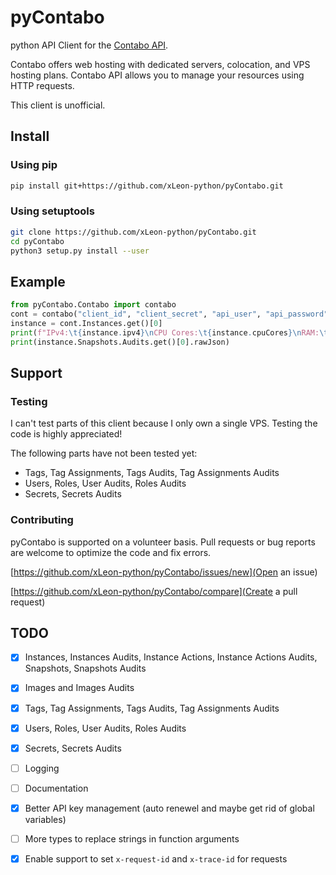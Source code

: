 # pyContabo
python API Client for the [Contabo API](https://api.contabo.com).

Contabo offers web hosting with dedicated servers, colocation, and VPS hosting plans.
Contabo API allows you to manage your resources using HTTP requests.

This client is unofficial.
## Install

### Using pip
```sh
pip install git+https://github.com/xLeon-python/pyContabo.git
```
### Using setuptools
```sh
git clone https://github.com/xLeon-python/pyContabo.git
cd pyContabo
python3 setup.py install --user
```

## Example
```py
from pyContabo.Contabo import contabo
cont = contabo("client_id", "client_secret", "api_user", "api_password")
instance = cont.Instances.get()[0]
print(f"IPv4:\t{instance.ipv4}\nCPU Cores:\t{instance.cpuCores}\nRAM:\t{instance.ramMb}\nDrive:\t{instance.diskMb} ({instance.productType})")
print(instance.Snapshots.Audits.get()[0].rawJson)
```

## Support
### Testing
I can't test parts of this client because I only own a single VPS. Testing the code is highly appreciated!

The following parts have not been tested yet:
- Tags, Tag Assignments, Tags Audits, Tag Assignments Audits
- Users, Roles, User Audits, Roles Audits
- Secrets, Secrets Audits

### Contributing
pyContabo is supported on a volunteer basis. Pull requests or bug reports are welcome to optimize the code and fix errors.

[https://github.com/xLeon-python/pyContabo/issues/new](Open an issue)

[https://github.com/xLeon-python/pyContabo/compare](Create a pull request)

## TODO
- [X] Instances, Instances Audits, Instance Actions, Instance Actions Audits, Snapshots, Snapshots Audits
- [X] Images and Images Audits
- [X] Tags, Tag Assignments, Tags Audits, Tag Assignments Audits
- [X] Users, Roles, User Audits, Roles Audits
- [X] Secrets, Secrets Audits
- [ ] Logging
- [ ] Documentation
- [X] Better API key management (auto renewel and maybe get rid of global variables)
- [ ] More types to replace strings in function arguments
- [X] Enable support to set `x-request-id` and `x-trace-id` for requests

